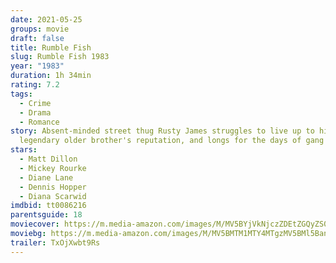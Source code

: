 ```yaml
---
date: 2021-05-25
groups: movie
draft: false
title: Rumble Fish
slug: Rumble Fish 1983
year: "1983"
duration: 1h 34min
rating: 7.2
tags:
  - Crime
  - Drama
  - Romance
story: Absent-minded street thug Rusty James struggles to live up to his
  legendary older brother's reputation, and longs for the days of gang warfare.
stars:
  - Matt Dillon
  - Mickey Rourke
  - Diane Lane
  - Dennis Hopper
  - Diana Scarwid
imdbid: tt0086216
parentsguide: 18
moviecover: https://m.media-amazon.com/images/M/MV5BYjVkNjczZDEtZGQyZS00ZWUyLWFmMzctMzE5YjM1YTczZTE3L2ltYWdlL2ltYWdlXkEyXkFqcGdeQXVyNjc1NTYyMjg@._V1_FMjpg_UX980_.jpg
moviebg: https://m.media-amazon.com/images/M/MV5BMTM1MTY4MTgzMV5BMl5BanBnXkFtZTcwMDQ5ODgwMw@@._V1_FMjpg_UX1280_.jpg
trailer: TxOjXwbt9Rs
---
```

